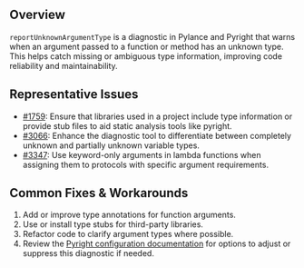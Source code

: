 ## Overview

`reportUnknownArgumentType` is a diagnostic in Pylance and Pyright that warns when an argument passed to a function or method has an unknown type. This helps catch missing or ambiguous type information, improving code reliability and maintainability.

## Representative Issues

-   [#1759](https://github.com/microsoft/pyright/issues/1759): Ensure that libraries used in a project include type information or provide stub files to aid static analysis tools like pyright.
-   [#3066](https://github.com/microsoft/pyright/issues/3066): Enhance the diagnostic tool to differentiate between completely unknown and partially unknown variable types.
-   [#3347](https://github.com/microsoft/pyright/issues/3347): Use keyword-only arguments in lambda functions when assigning them to protocols with specific argument requirements.

## Common Fixes & Workarounds

1. Add or improve type annotations for function arguments.
2. Use or install type stubs for third-party libraries.
3. Refactor code to clarify argument types where possible.
4. Review the [Pyright configuration documentation](https://github.com/microsoft/pyright/blob/main/docs/configuration.md#reportUnknownArgumentType) for options to adjust or suppress this diagnostic if needed.
